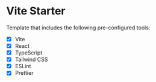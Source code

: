 # Vite Starter

Template that includes the following pre-configured tools:

- [x] Vite
- [x] React
- [x] TypeScript
- [x] Tailwind CSS
- [x] ESLint
- [x] Prettier
